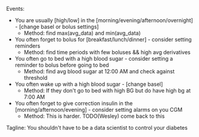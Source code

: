 Events:
* You are usually [high/low] in the [morning/evening/afternoon/overnight] - [change basel or bolus settings]
  * Method: find max(avg_data) and min(avg_data)
* You often forget to bolus for [breakfast/lunch/dinner] - consider setting reminders
  * Method: find time periods with few boluses && high avg derivatives
* You often go to bed with a high blood sugar - consider setting a reminder to bolus before going to bed
  * Method: find avg blood sugar at 12:00 AM and check against threshold
* You often wake up with a high blood sugar - [change basel]
  * Method: If they don't go to bed with high BG but do have high bg at 7:00 AM
* You often forget to give correction insulin in the [morning/afternoon/evening] - consider setting alarms on you CGM
  * Method: This is harder. TODO(Wesley) come back to this

Tagline: You shouldn't have to be a data scientist to control your diabetes
